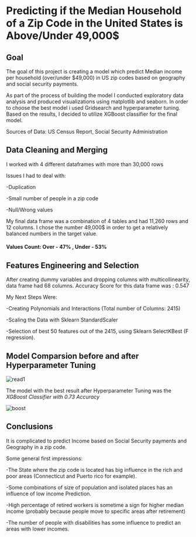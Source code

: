 
# Predicting if the Median Household of a Zip Code in the United States is Above/Under 49,000$

## Goal
The goal of this project is creating a model which predict Median income per household (over/under $49,000) in US zip codes based on geography and social security payments.

As part of the process of building the model I conducted exploratory data analysis and produced visualizations using matplotlib and seaborn.
In order to choose the best model i used Gridsearch and hyperparameter tuning. Based on the results, I decided to utilize XGBoost classifier for the final model.

Sources of Data:
US Census Report, Social Security Administration





## Data Cleaning and Merging
I worked with 4 different dataframes with more than 30,000 rows

Issues I had to deal with:

-Duplication

-Small number of people in a zip code

-Null/Wrong values

My final data frame was a combination of 4 tables and had 11,260 rows and  12 columns. 
I chose the number 49,000$ in order to get a relatively balanced numbers in the target value.
#### Values Count: Over - 47% , Under - 53%

## Features Engineering and Selection
After creating dummy variables and dropping columns with multicollinearity, data frame had 68 columns. Accuracy Score for this data frame was : 0.547

My Next Steps Were:

-Creating Polynomials and Interactions (Total number of Columns: 2415)

-Scaling the Data with Sklearn StandardScaler

-Selection of best 50 features out of the 2415, using Sklearn SelectKBest (F regression).

## Model Comparsion before and after Hyperparameter Tuning


![read1](https://github.com/omerhakim/mod_3_project/blob/master/images/read1.png)

The model with the best result after Hyperparameter Tuning was the *XGBoost Classifier with 0.73 Accuracy*

![boost](https://github.com/omerhakim/mod_3_project/blob/master/images/Screen%20Shot%202019-05-17%20at%202.21.40%20PM.png)



## Conclusions
It is complicated to predict Income based on Social Security payments and Geography in a zip code.

Some general first impressions:

-The State where the zip code is located has big influence in the rich and poor areas (Connecticut and Puerto rico for example). 

-Some combinations of size of population and isolated places has an influence of low income Prediction.

-High percentage of retired workers is sometime a sign for higher median income (probably because people move to specific areas after retirement)

-The number of people with disabilities has some influence to predict an areas with lower incomes.







